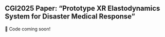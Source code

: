## CGI2025 Paper: “Prototype XR Elastodynamics System for Disaster Medical Response”

🚧 Code coming soon!

